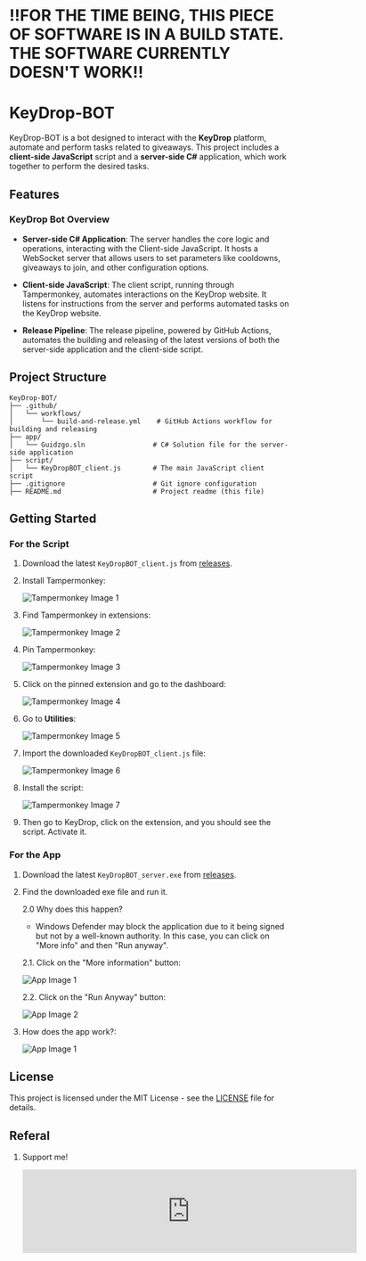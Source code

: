 ﻿# **!!FOR THE TIME BEING, THIS PIECE OF SOFTWARE IS IN A BUILD STATE. THE SOFTWARE CURRENTLY DOESN'T WORK!!**

# KeyDrop-BOT

KeyDrop-BOT is a bot designed to interact with the **KeyDrop** platform, automate and perform tasks related to giveaways. This project includes a **client-side JavaScript** script and a **server-side C#** application, which work together to perform the desired tasks.

## Features

### KeyDrop Bot Overview

- **Server-side C# Application**: 
  The server handles the core logic and operations, interacting with the Client-side JavaScript. It hosts a WebSocket server that allows users to set parameters like cooldowns, giveaways to join, and other configuration options.

- **Client-side JavaScript**: 
  The client script, running through Tampermonkey, automates interactions on the KeyDrop website. It listens for instructions from the server and performs automated tasks on the KeyDrop website.

- **Release Pipeline**: 
  The release pipeline, powered by GitHub Actions, automates the building and releasing of the latest versions of both the server-side application and the client-side script.

## Project Structure

```
KeyDrop-BOT/
├── .github/
│   └── workflows/
│       └── build-and-release.yml    # GitHub Actions workflow for building and releasing
├── app/
│   └── Guidzgo.sln                 # C# Solution file for the server-side application
├── script/
│   └── KeyDropBOT_client.js        # The main JavaScript client script
├── .gitignore                      # Git ignore configuration
├── README.md                       # Project readme (this file)
```

## Getting Started

### For the Script

1. Download the latest `KeyDropBOT_client.js` from [releases](https://github.com/mrFavoslav/KeyDrop-BOT/releases).

2. Install Tampermonkey:

   ![Tampermonkey Image 1](https://api.favoslav.cz/v1/assets/keydropbot/monkey/1.png)

3. Find Tampermonkey in extensions:

   ![Tampermonkey Image 2](https://api.favoslav.cz/v1/assets/keydropbot/monkey/2.png)

4. Pin Tampermonkey:

   ![Tampermonkey Image 3](https://api.favoslav.cz/v1/assets/keydropbot/monkey/3.png)

5. Click on the pinned extension and go to the dashboard:

   ![Tampermonkey Image 4](https://api.favoslav.cz/v1/assets/keydropbot/monkey/4.png)

6. Go to **Utilities**:

   ![Tampermonkey Image 5](https://api.favoslav.cz/v1/assets/keydropbot/monkey/5.png)

7. Import the downloaded `KeyDropBOT_client.js` file:

   ![Tampermonkey Image 6](https://api.favoslav.cz/v1/assets/keydropbot/monkey/6.png)

8. Install the script:

   ![Tampermonkey Image 7](https://api.favoslav.cz/v1/assets/keydropbot/monkey/7.png)

9. Then go to KeyDrop, click on the extension, and you should see the script. Activate it.

### For the App

1. Download the latest `KeyDropBOT_server.exe` from [releases](https://github.com/mrFavoslav/KeyDrop-BOT/releases).

2. Find the downloaded exe file and run it.

   2.0 Why does this happen?
   
   - Windows Defender may block the application due to it being signed but not by a well-known authority. In this case, you can click on "More info" and then "Run anyway".

   2.1. Click on the "More information" button:  
   
      ![App Image 1](https://api.favoslav.cz/v1/assets/keydropbot/app/1.png)

   2.2. Click on the "Run Anyway" button:  
   
      ![App Image 2](https://api.favoslav.cz/v1/assets/keydropbot/app/2.png)

5. How does the app work?:

   ![App Image 1](https://api.favoslav.cz/v1/assets/keydropbot/app/3.png)

## License

This project is licensed under the MIT License - see the [LICENSE](LICENSE) file for details.

## Referal

1. Support me!

    <iframe src="https://kd.media/banner?code=FVSLV_" width="600" height="150" frameborder="0" allowfullscreen></iframe>
